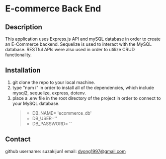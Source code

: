 # E-commerce Back End

## Description

This application uses Express.js API and mySQL database in order to create an E-Commerce backend. Sequelize is used to interact with the MySQL database. RESTful APIs were also used in order to utilize CRUD functionality.

## Installation

1. git clone the repo to your local machine.
2. type "npm i" in order to install all of the dependencies, which include mysql2, sequelize, express, dotenv.
3. place a .env file in the root directory of the project in order to connect to your MySQL database.
   > - DB_NAME= 'ecommerce_db'
   > - DB_USER=''
   > - DB_PASSWORD= ''

## Contact

github username: suzakijun1
email: dyong1997@gmail.com
